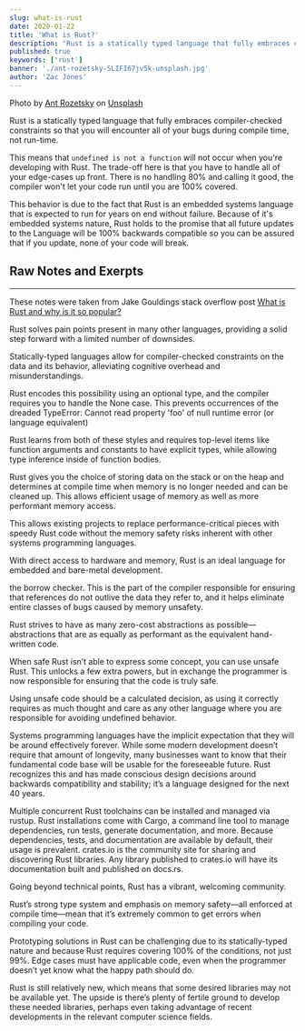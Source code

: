 ```yaml
---
slug: what-is-rust
date: 2020-01-22
title: 'What is Rust?'
description: "Rust is a statically typed language that fully embraces compiler-checked constraints so that you will encounter all of your bugs during compile time, not run-time."
published: true
keywords: ['rust']
banner: './ant-rozetsky-SLIFI67jv5k-unsplash.jpg'
author: 'Zac Jones' 
---
```

Photo by [Ant Rozetsky](https://unsplash.com/@rozetsky?utm_source=unsplash&utm_medium=referral&utm_content=creditCopyText) on [Unsplash](https://unsplash.com/s/photos/industrial?utm_source=unsplash&utm_medium=referral&utm_content=creditCopyText)

Rust is a statically typed language that fully embraces compiler-checked constraints so that you will encounter all of your bugs during compile time, not run-time. 

This means that `undefined is not a function` will not occur when you're developing with Rust. The trade-off here is that you have to handle all of your edge-cases up front. There is no handling 80% and calling it good, the compiler won't let your code run until you are 100% covered. 

This behavior is due to the fact that Rust is an embedded systems language that is expected to run for years on end without failure. Because of it's embedded systems nature, Rust holds to the promise that all future updates to the Language will be 100% backwards compatible so you can be assured that if you update, none of your code will break.

## Raw Notes and Exerpts
---

These notes were taken from Jake Gouldings stack overflow post [What is Rust and why is it so popular?](https://stackoverflow.blog/2020/01/20/what-is-rust-and-why-is-it-so-popular/) 

Rust solves pain points present in many other languages, providing a solid step forward with a limited number of downsides.

Statically-typed languages allow for compiler-checked constraints on the data and its behavior, alleviating cognitive overhead and misunderstandings.

Rust encodes this possibility using an optional type, and the compiler requires you to handle the None case. This prevents occurrences of the dreaded TypeError: Cannot read property 'foo' of null runtime error (or language equivalent)

Rust learns from both of these styles and requires top-level items like function arguments and constants to have explicit types, while allowing type inference inside of function bodies.

Rust gives you the choice of storing data on the stack or on the heap and determines at compile time when memory is no longer needed and can be cleaned up. This allows efficient usage of memory as well as more performant memory access.

This allows existing projects to replace performance-critical pieces with speedy Rust code without the memory safety risks inherent with other systems programming languages.

With direct access to hardware and memory, Rust is an ideal language for embedded and bare-metal development.

the borrow checker. This is the part of the compiler responsible for ensuring that references do not outlive the data they refer to, and it helps eliminate entire classes of bugs caused by memory unsafety.

Rust strives to have as many zero-cost abstractions as possible—abstractions that are as equally as performant as the equivalent hand-written code.

When safe Rust isn’t able to express some concept, you can use unsafe Rust. This unlocks a few extra powers, but in exchange the programmer is now responsible for ensuring that the code is truly safe.

Using unsafe code should be a calculated decision, as using it correctly requires as much thought and care as any other language where you are responsible for avoiding undefined behavior. 

Systems programming languages have the implicit expectation that they will be around effectively forever. While some modern development doesn’t require that amount of longevity, many businesses want to know that their fundamental code base will be usable for the foreseeable future. Rust recognizes this and has made conscious design decisions around backwards compatibility and stability; it’s a language designed for the next 40 years.

Multiple concurrent Rust toolchains can be installed and managed via rustup. Rust installations come with Cargo, a command line tool to manage dependencies, run tests, generate documentation, and more. Because dependencies, tests, and documentation are available by default, their usage is prevalent. crates.io is the community site for sharing and discovering Rust libraries. Any library published to crates.io will have its documentation built and published on docs.rs.

Going beyond technical points, Rust has a vibrant, welcoming community.

Rust’s strong type system and emphasis on memory safety—all enforced at compile time—mean that it’s extremely common to get errors when compiling your code.

Prototyping solutions in Rust can be challenging due to its statically-typed nature and because Rust requires covering 100% of the conditions, not just 99%. Edge cases must have applicable code, even when the programmer doesn’t yet know what the happy path should do.

Rust is still relatively new, which means that some desired libraries may not be available yet. The upside is there’s plenty of fertile ground to develop these needed libraries, perhaps even taking advantage of recent developments in the relevant computer science fields.

